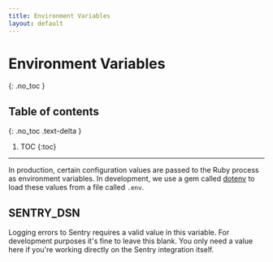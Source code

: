 ```yaml
---
title: Environment Variables
layout: default
---
```


# Environment Variables
{: .no_toc }

## Table of contents
{: .no_toc .text-delta }

1. TOC
{:toc}

---

In production, certain configuration values are passed to the Ruby process as environment variables. In development, we use a gem called [dotenv](https://github.com/bkeepers/dotenv) to load these values from a file called `.env`.

## SENTRY_DSN

Logging errors to Sentry requires a valid value in this variable. For development purposes it's fine to leave this blank. You only need a value here if you're working directly on the Sentry integration itself.
